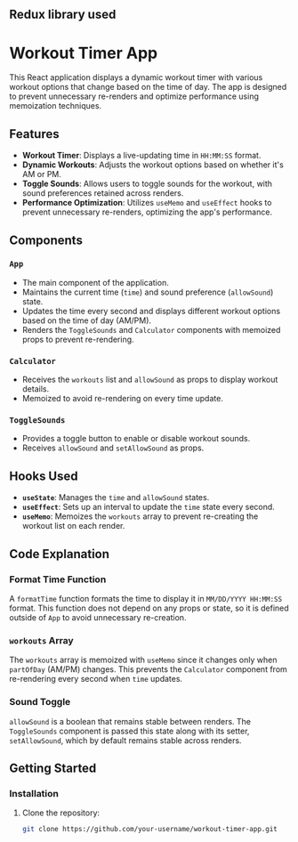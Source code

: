 ## Redux library used

# Workout Timer App

This React application displays a dynamic workout timer with various workout options that change based on the time of day. The app is designed to prevent unnecessary re-renders and optimize performance using memoization techniques. 

## Features

- **Workout Timer**: Displays a live-updating time in `HH:MM:SS` format.
- **Dynamic Workouts**: Adjusts the workout options based on whether it's AM or PM.
- **Toggle Sounds**: Allows users to toggle sounds for the workout, with sound preferences retained across renders.
- **Performance Optimization**: Utilizes `useMemo` and `useEffect` hooks to prevent unnecessary re-renders, optimizing the app's performance.

## Components

### `App`
- The main component of the application.
- Maintains the current time (`time`) and sound preference (`allowSound`) state.
- Updates the time every second and displays different workout options based on the time of day (AM/PM).
- Renders the `ToggleSounds` and `Calculator` components with memoized props to prevent re-rendering.

### `Calculator`
- Receives the `workouts` list and `allowSound` as props to display workout details.
- Memoized to avoid re-rendering on every time update.

### `ToggleSounds`
- Provides a toggle button to enable or disable workout sounds.
- Receives `allowSound` and `setAllowSound` as props.

## Hooks Used

- **`useState`**: Manages the `time` and `allowSound` states.
- **`useEffect`**: Sets up an interval to update the `time` state every second.
- **`useMemo`**: Memoizes the `workouts` array to prevent re-creating the workout list on each render.

## Code Explanation

### Format Time Function
A `formatTime` function formats the time to display it in `MM/DD/YYYY HH:MM:SS` format. This function does not depend on any props or state, so it is defined outside of `App` to avoid unnecessary re-creation.

### `workouts` Array
The `workouts` array is memoized with `useMemo` since it changes only when `partOfDay` (AM/PM) changes. This prevents the `Calculator` component from re-rendering every second when `time` updates.

### Sound Toggle
`allowSound` is a boolean that remains stable between renders. The `ToggleSounds` component is passed this state along with its setter, `setAllowSound`, which by default remains stable across renders.

## Getting Started

### Installation

1. Clone the repository:
   ```bash
   git clone https://github.com/your-username/workout-timer-app.git
